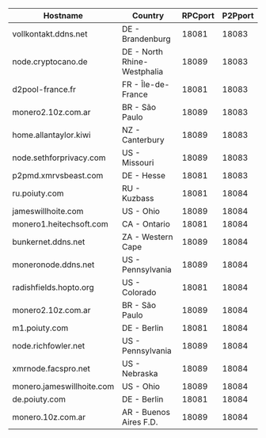 Hostname | Country | RPCport | P2Pport
--- | --- | --- | ---
vollkontakt.ddns.net | DE - Brandenburg | 18081 | 18083
node.cryptocano.de | DE - North Rhine-Westphalia | 18089 | 18083
d2pool-france.fr | FR - Île-de-France | 18081 | 18083
monero2.10z.com.ar | BR - São Paulo | 18089 | 18083
home.allantaylor.kiwi | NZ - Canterbury | 18089 | 18083
node.sethforprivacy.com | US - Missouri | 18089 | 18083
p2pmd.xmrvsbeast.com | DE - Hesse | 18081 | 18083
ru.poiuty.com | RU - Kuzbass | 18081 | 18084
jameswillhoite.com | US - Ohio | 18089 | 18084
monero1.heitechsoft.com | CA - Ontario | 18081 | 18084
bunkernet.ddns.net | ZA - Western Cape | 18089 | 18084
moneronode.ddns.net | US - Pennsylvania | 18089 | 18084
radishfields.hopto.org | US - Colorado | 18081 | 18084
monero2.10z.com.ar | BR - São Paulo | 18089 | 18084
m1.poiuty.com | DE - Berlin | 18081 | 18084
node.richfowler.net | US - Pennsylvania | 18089 | 18084
xmrnode.facspro.net | US - Nebraska | 18089 | 18084
monero.jameswillhoite.com | US - Ohio | 18089 | 18084
de.poiuty.com | DE - Berlin | 18081 | 18084
monero.10z.com.ar | AR - Buenos Aires F.D. | 18089 | 18084
